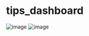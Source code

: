# tips_dashboard
![image](https://github.com/user-attachments/assets/9f67796c-3a4c-4bb8-9bf6-c6c9ba75f4c0)
![image](https://github.com/user-attachments/assets/c7420c28-d712-4988-b934-2259edee0a36)
